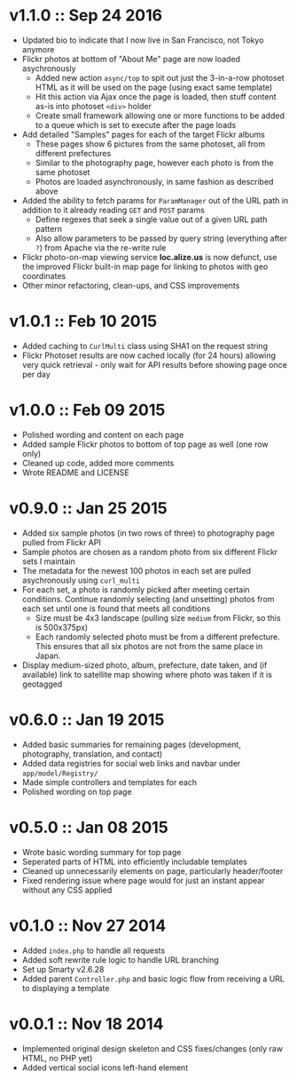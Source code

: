 v1.1.0 :: Sep 24 2016
======================
* Updated bio to indicate that I now live in San Francisco, not Tokyo anymore
* Flickr photos at bottom of "About Me" page are now loaded asychronously
    * Added new action `async/top` to spit out just the 3-in-a-row photoset HTML as it will be used on the page (using exact same template)
    * Hit this action via Ajax once the page is loaded, then stuff content as-is into photoset `<div>` holder
    * Create small framework allowing one or more functions to be added to a queue which is set to execute after the page loads
* Add detailed "Samples" pages for each of the target Flickr albums
    * These pages show 6 pictures from the same photoset, all from different prefectures
    * Similar to the photography page, however each photo is from the same photoset
    * Photos are loaded asynchronously, in same fashion as described above
* Added the ability to fetch params for `ParamManager` out of the URL path in addition to it already reading `GET` and `POST` params
    * Define regexes that seek a single value out of a given URL path pattern
    * Also allow parameters to be passed by query string (everything after `?`) from Apache via the re-write rule
* Flickr photo-on-map viewing service **loc.alize.us** is now defunct, use the improved Flickr built-in map page for linking to photos with geo coordinates
* Other minor refactoring, clean-ups, and CSS improvements


v1.0.1 :: Feb 10 2015
======================
* Added caching to `CurlMulti` class using SHA1 on the request string
* Flickr Photoset results are now cached locally (for 24 hours) allowing very quick retrieval - only wait for API results before showing page once per day


v1.0.0 :: Feb 09 2015
======================
* Polished wording and content on each page
* Added sample Flickr photos to bottom of top page as well (one row only)
* Cleaned up code, added more comments
* Wrote README and LICENSE


v0.9.0 :: Jan 25 2015
======================
* Added six sample photos (in two rows of three) to photography page pulled from Flickr API
* Sample photos are chosen as a random photo from six different Flickr sets I maintain
* The metadata for the newest 100 photos in each set are pulled asychronously using `curl_multi`
* For each set, a photo is randomly picked after meeting certain conditions.  Continue randomly selecting (and unsetting) photos from each set until one is found that meets all conditions
    * Size must be 4x3 landscape (pulling size `medium` from Flickr, so this is 500x375px)
    * Each randomly selected photo must be from a different prefecture.  This ensures that all six photos are not from the same place in Japan.
* Display medium-sized photo, album, prefecture, date taken, and (if available) link to satellite map showing where photo was taken if it is geotagged


v0.6.0 :: Jan 19 2015
======================
* Added basic summaries for remaining pages (development, photography, translation, and contact)
* Added data registries for social web links and navbar under `app/model/Registry/`
* Made simple controllers and templates for each
* Polished wording on top page


v0.5.0 :: Jan 08 2015
======================
* Wrote basic wording summary for top page
* Seperated parts of HTML into efficiently includable templates
* Cleaned up unnecessarily elements on page, particularly header/footer
* Fixed rendering issue where page would for just an instant appear without any CSS applied


v0.1.0 :: Nov 27 2014
======================
* Added `index.php` to handle all requests
* Added soft rewrite rule logic to handle URL branching
* Set up Smarty v2.6.28
* Added parent `Controller.php` and basic logic flow from receiving a URL to displaying a template


v0.0.1 :: Nov 18 2014
======================
* Implemented original design skeleton and CSS fixes/changes (only raw HTML, no PHP yet)
* Added vertical social icons left-hand element
